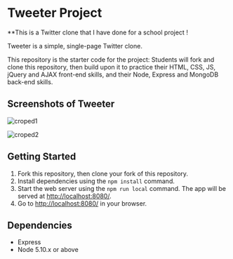 # Tweeter Project

**This is a Twitter clone that I have done for a school project !  

Tweeter is a simple, single-page Twitter clone.

This repository is the starter code for the project: Students will fork and clone this repository, then build upon it to practice their HTML, CSS, JS, jQuery and AJAX front-end skills, and their Node, Express and MongoDB back-end skills.



## Screenshots of Tweeter

![croped1](https://user-images.githubusercontent.com/53335999/68442224-5faf3580-019e-11ea-8fcf-a20f1e8eb2b2.png)

![croped2](https://user-images.githubusercontent.com/53335999/68442263-81102180-019e-11ea-9569-e6cde11c5e23.png)


## Getting Started

1. Fork this repository, then clone your fork of this repository.
2. Install dependencies using the `npm install` command.
3. Start the web server using the `npm run local` command. The app will be served at <http://localhost:8080/>.
4. Go to <http://localhost:8080/> in your browser.

## Dependencies

- Express
- Node 5.10.x or above
